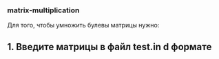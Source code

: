### matrix-multiplication

Для того, чтобы умножить булевы матрицы нужно:

## 1. Введите матрицы в файл test.in d формате
